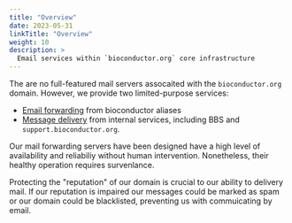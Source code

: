 ```yaml
---
title: "Overview"
date: 2023-05-31
linkTitle: "Overview"
weight: 10
description: >
  Email services within `bioconductor.org` core infrastructure
---
```

The are no full-featured mail servers assocaited with the `bioconductor.org` domain. However, we provide two limited-purpose services:
- [Email forwarding](../email-forwarding) from bioconductor aliases
- [Message delivery](../outbound-email) from internal services, including BBS and `support.bioconductor.org`.

Our mail forwarding servers have been designed have a high level of availability and reliabiliy without human intervention. Nonetheless, their healthy operation requires survenlance.

Protecting the "reputation" of our domain is crucial to our ability to delivery mail. If our reputation is impaired our messages could be marked as spam or our domain could be blacklisted, preventing us with commuicating by email.
